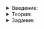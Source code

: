<details>  
<summary>Введение:</summary>

# Введение

До недавних пор мы обходили стороной тему обработки ошибок. Для простоты обучения всё происходило в идеальном мире, где на вход программе всегда поступают корректные данные, ресурсы у компьютера бесконечны, а операции ввода-вывода всегда завершаются успешно.

В реальном мире программы редко работают в тепличных условиях. Доступная память может закончиться, сетевое соединение оборваться, файл на диске оказаться повреждённым, а пользователь может ошибиться и вместо числа передать программе произвольную строку.

Программа, игнорирующая существование ошибок, едва ли проработает долго. Она быстро дойдёт до состояния, в котором её данные перестанут быть согласованными. Тогда программа либо зависнет, либо совершит неразрешённую операцию, после чего её работа будет прервана операционной системой. Пользователи такой программы тоже будут не в восторге. Особенно если потеряют результаты своей многочасовой работы или безопасность компьютера окажется под угрозой.

Хорошо написанные программы умеют обнаруживать проблемные ситуации, корректно их обрабатывать и продолжать работу. А если ошибка окажется серьёзной, такая программа корректно прервётся, по возможности сохранив пользовательские данные.

В этой теме вы познакомитесь с исключениями — механизмом языка C++, позволяющим сигнализировать о внештатных ситуациях в работе программы и обрабатывать их.

</details>  

<details>  
<summary>Теория:</summary>

# Используем для обработки ошибок коды возврата

В этом уроке разберёмся, как обнаруживать внештатные ситуации в программе и реагировать на них, используя уже знакомые вам средства языка.

Рассмотрим программу, находящую корни квадратного уравнения:

```cpp
#include <cmath>
#include <iostream>
#include <utility>

using namespace std;

// Находим корни квадратного уравнения a*x^2 + b*x + c = 0
pair<double, double> SolveQuadraticEquation(double a, double b, double c) {
    // Находим дискриминант
    double discriminant = b * b - 4 * a * c;

    // Находим корни уравнения
    double x1 = (-b - sqrt(discriminant)) / (2 * a);
    double x2 = (-b + sqrt(discriminant)) / (2 * a);

    return {x1, x2};
}

int main() {
    cout << "Введите коэффициенты уравнения a*x^2 + b*x + c = 0"s << endl;
    double a, b, c;
    cin >> a >> b >> c;
    const pair<double, double> roots = SolveQuadraticEquation(a, b, c);

    cout << "Корни уравнения "s << a << "*x^2 + "s << b << "*x + "s << c << " = 0"s << endl;
    cout << "  x1="s << roots.first << "; x2="s << roots.second << endl;
}

```

Запустим код и проанализируем, что получится. Для некоторых входных данных программа выдаст понятные результаты:

```
Введите коэффициенты уравнения a*x^2 + b*x + c = 0
1 0 -4
Корни уравнения 1*x^2 + 0*x + -4 = 0
  x1=-2; x2=2

```

При других входных данных результаты будут странные:

```
Введите коэффициенты уравнения a*x^2 + b*x + c = 0
1 0 4
Корни уравнения 1*x^2 + 0*x + 4 = 0
  x1=-nan; x2=-nan

```

Дело в том, что во втором случае дискриминант квадратного уравнения оказался отрицательным, а функция  `sqrt`, вычисляющая квадратный корень, для отрицательных чисел возвращает особое значение  `nan`  — «не число». Последующие операции с участием  `nan`  также возвращают «не число». Так или иначе, пользователю стоило бы выдать более осмысленный результат вроде сообщения «Уравнение не имеет действительных корней».

Есть несколько способов решить эту задачу.

**Способ 1 (плохой): нештатную ситуацию обнаруживает вызывающий код.**  Проверку на отрицательность дискриминанта можно было бы разместить внутри функции  `main`  перед вызовом функции  `SolveQuadraticEquation`:

```cpp
int main() {
    cout << "Введите коэффициенты уравнения a*x^2 + b*x + c = 0"s << endl;
    double a, b, c;
    cin >> a >> b >> c;
    if (b * b - 4 * a * c < 0) {
        cout << "Уравнение не имеет действительных корней"s << endl;
    } else {
        const pair<double, double> roots = SolveQuadraticEquation(a, b, c);

        cout << "Корни уравнения "s << a << "*x^2 + "s << b << "*x + "s << c << " = 0"s << endl;
        cout << "  x1="s << roots.first << "; x2="s << roots.second << endl;
    }
}

```

У этого способа несколько серьёзных недостатков. Функция пишется один раз, а применяется, как правило, многократно. Проверки в каждом месте использования  `SolveQuadraticEquation`  приводят к дублированию кода и ошибкам, особенно когда над проектом работает несколько человек. Другая проблема в том, что так мы выносим детали реализации функции за её пределы. Задача функции — упрощать использование фрагмента кода, а не усложнять его. Третья проблема — лишнее вычисление дискриминанта.

**Способ 2 (очень плохой): проверить корни на равенство**  `nan`**, применив функцию  [`isnan`](https://en.cppreference.com/w/cpp/numeric/math/isnan).**  Функция  `isnan`  проверяет, будет ли переданное ей значение  `double`  «‎не-числом», то есть особым значением, показывающим что результат нельзя выразить вещественным числом:

```cpp
int main() {
    cout << "Введите коэффициенты уравнения a*x^2 + b*x + c = 0"s << endl;
    double a, b, c;
    cin >> a >> b >> c;

    pair<double, double> roots = SolveQuadraticEquation(a, b, c);
    if (!isnan(roots.first) && !isnan(roots.second)) {
        cout << "Корни уравнения "s << a << "*x^2 + "s << b << "*x + "s << c << " = 0"s << endl;
        cout << "  x1="s << roots.first << "; x2="s << roots.second << endl;
    } else {
        cout << "Уравнение не имеет действительных корней"s << endl;
    }
}

```

Недостаток этого способа в том, что функция решения уравнения в случае отрицательного дискриминанта выполняет вычисления, не имеющие смысла. Здесь это приводит к появлению результата, равного  `nan`. В более сложных ситуациях игнорирование ошибок может привести к краху программы или порче данных.

**Способ 3: нештатную ситуацию обнаруживает сама функция.**  Проверка на отрицательный дискриминант размещается внутри функции, выполняющей вычисления. Это решение устраняет дублирование кода и сохраняет детали реализации внутри функции. Но возникает проблема: надо сообщить вызывающему коду об ошибке.

Изменим сигнатуру функции так, чтобы она принимала по ссылке дополнительный параметр  `success`  типа  `bool`:

```cpp
pair<double, double> SolveQuadraticEquation(double a, double b, double c, bool& success) {
    double discriminant = b * b - 4 * a * c;
    if (discriminant < 0) {
        success = false;
        // Функция должна вернуть пару значений. Пусть это будут нули
        return {0, 0};
    }
    success = true;

    double x1 = (-b - sqrt(discriminant)) / (2 * a);
    double x2 = (-b + sqrt(discriminant)) / (2 * a);
    return {x1, x2};
}

```

В точке использования нужно завести переменную, передать её в функцию, а потом проверить значение:

```cpp
int main() {
    cout << "Введите коэффициенты уравнения a*x^2 + b*x + c = 0"s << endl;
    double a, b, c;
    cin >> a >> b >> c;

    bool success = false;
    const pair<double, double> roots = SolveQuadraticEquation(a, b, c, success);

    if (success) {
        cout << "Корни уравнения "s << a << "*x^2 + "s << b << "*x + "s << c << " = 0"s << endl;
        cout << "  x1="s << roots.first << "; x2="s << roots.second << endl;
    } else {
        cout << "Уравнение не имеет действительных корней"s << endl;
    }
}

```

Но и у третьего способа есть недостатки:

-   функция стала принимать на один параметр больше;
-   в случае ошибки функция возвращает результат  `{0,0}`. Этот результат — не решение уравнения. Правильная его интерпретация отдаётся на откуп вызывающему коду, который должен предварительно проверить значение выходного параметра  `success`.

Нужен другой способ. Снова изменим сигнатуру функции, чтобы она возвращала значение типа  `bool`, сигнализирующее об успехе, а корни уравнения записывала в параметр, принимаемый по ссылке:

```cpp
bool SolveQuadraticEquation(double a, double b, double c, pair<double, double>& roots) {
    double d = b * b - 4 * a * c;
    if (d < 0) {
        return false;
    }

    double x1 = (-b - sqrt(d)) / (2 * a);
    double x2 = (-b + sqrt(d)) / (2 * a);
    roots = {x1, x2};
    return true;
}

```

В месте использования нужно заранее объявить переменную для сохранения результата и проверить возвращаемое значение функции в условном операторе:

```cpp
int main() {
    cout << "Введите коэффициенты уравнения a*x^2 + b*x + c = 0"s << endl;
    double a, b, c;
    cin >> a >> b >> c;

    pair<double, double> roots;
    if (SolveQuadraticEquation(a, b, c, roots)) {
        cout << "Корни уравнения "s << a << "*x^2 + "s << b << "*x + "s << c << " = 0"s << endl;
        cout << "  x1="s << roots.first << "; x2="s << roots.second << endl;
    } else {
        cout << "Уравнение не имеет действительных корней"s << endl;
    }
}

```

Нельзя сказать, что такой способ намного лучше третьего. Хотя функция не пытается вернуть суррогатное значение, проверка возвращаемого значения возлагается на вызывающий код. А об этом легко забыть:

```cpp
pair<double, double> roots;
// Здесь программист забыл проверить результат вызова функции
SolveQuadraticEquation(a, b, c, roots);
cout << "Корни уравнения "s << a << "*x^2 + "s << b << "*x + "s << c << " = 0"s << endl;
cout << "  x1="s << roots.first << "; x2="s << roots.second << endl;

```

Проблемы с проверкой возвращаемого значения можно частично решить, если пометить функцию  `SolveQuadraticEquation`  специальным атрибутом  `[[nodiscard]]`. Так компилятор будет предупреждать, что возвращаемое значение функции не используется:

```cpp
[[nodiscard]] bool SolveQuadraticEquation(double a, double b, double c, 
                                          pair<double, double>& roots) {
    double d = b * b - 4 * a * c;
    if (d < 0) {
        return false;
    }

    double x1 = (-b - sqrt(d)) / (2 * a);
    double x2 = (-b + sqrt(d)) / (2 * a);
    roots = {x1, x2};
    return true;
}

```

При попытке скомпилировать код увидим предупреждение:

```
warning: ignoring return value of function declared with 'nodiscard' attribute [-Wunused-result]
    SolveQuadraticEquation(a, b, c, roots);
    ^~~~~~~~~~~~~~~~~~~~~~ ~~~~~~~~~~~~~~

```

Казалось бы, победа! Но этот способ не панацея. В более сложной ситуации предупреждение о неиспользуемом результате выдаваться не будет:

```cpp
bool success;
/*...*/
pair<double, double> roots1, roots2;
success = SolveQuadraticEquation(a1, b1, c1, roots1);

// Информация об ошибке вычисления предыдущего уравнения оказалась утеряна
success = SolveQuadraticEquation(a2, b2, c2, roots2);
if (success) {
    /* обрабатываем roots1 и roots2 */
}

```

Когда пишете надёжные программы, выдающие предсказуемые результаты, позаботьтесь об обработке нештатных ситуаций. Для этих целей подойдут коды возврата и атрибут  `[[nodiscard]]`. Он предупреждает вас о неиспользуемом результате вызова функции или метода.

</details>  

<details>  
<summary>Задание:</summary>

## Задание

Сделайте поисковую систему надёжнее, добавив в методы  `AddDocument`,  `MatchDocument`  и  `FindTopDocuments`  обработку следующих ошибок:

-   Указание в поисковом запросе более чем одного минуса перед словами, которых не должно быть в документах, например:  `кот --пушистый`. В середине слов минусы разрешаются, например:  `иван-чай`.
-   Отсутствие в поисковом запросе текста после символа «минус», например  `кот -`.
-   Наличие спецсимволов — то есть символов с кодами в диапазоне от 0 до 31 включительно — в тексте документов и поискового запроса.
-   Попытка добавить документ с отрицательным id.
-   Попытка добавить документ с id, совпадающим с id документа, который добавился ранее.

Обновите сигнатуру методов  `MatchDocument`  и  `FindTopDocuments`, чтобы они сообщали об успехе выполнения возвратом значения типа  `bool`, а результаты поиска и сопоставления документов возвращали через выходной параметр  `result`, принимаемый по ссылке. В случае, если методы выполнились с ошибкой, основная функция не должна выводить результаты их работы в стандартный поток вывода.

Метод  `AddDocument`  должен возвращать значение типа  `bool`: в случае успеха —  `true`, а если запрос неудачный —  `false`. Чтобы не забыть проверить результат этих методов, пометьте их атрибутом  `[[nodiscard]]`.

Также добавьте метод  `GetDocumentId`, позволяющий получить идентификатор документа по его порядковому номеру. В случае, если порядковый номер документа выходит за пределы от  `[0; кол-во документов)`, метод должен вернуть значение  `SearchServer::INVALID_DOCUMENT_ID`:

```cpp
class SearchServer {
public:
    // Defines an invalid document id
    // You can refer to this constant as SearchServer::INVALID_DOCUMENT_ID
    inline static constexpr int INVALID_DOCUMENT_ID = -1;
    ...
    [[nodiscard]] bool AddDocument(int document_id, const string& document, DocumentStatus status,
                                   const vector<int>& ratings) {
        ...
    }

    template <typename DocumentPredicate>
    [[nodiscard]] bool FindTopDocuments(const string& raw_query, DocumentPredicate document_predicate,
                                        vector<Document>& result) const {
        ...
    }

    [[nodiscard]] bool FindTopDocuments(const string& raw_query, DocumentStatus status,
                                        vector<Document>& result) const {
        ...
    }

    [[nodiscard]] bool FindTopDocuments(const string& raw_query, vector<Document>& result) const {
        ...
    }

    [[nodiscard]] bool MatchDocument(const string& raw_query, int document_id,
                                     tuple<vector<string>, DocumentStatus>& result) const {
        ...
    }

    int GetDocumentId(int index) const {
        ...
    }
    ...
};

```

Пример использования класса поисковой системы с обновлённым интерфейсом:

```cpp
void PrintDocument(const Document& document) {
    cout << "{ "s
         << "document_id = "s << document.id << ", "s
         << "relevance = "s << document.relevance << ", "s
         << "rating = "s << document.rating << " }"s << endl;
}

int main() {
    SearchServer search_server("и в на"s);

    // Явно игнорируем результат метода AddDocument, чтобы избежать предупреждения
    // о неиспользуемом результате его вызова
    (void) search_server.AddDocument(1, "пушистый кот пушистый хвост"s, DocumentStatus::ACTUAL, {7, 2, 7});

    if (!search_server.AddDocument(1, "пушистый пёс и модный ошейник"s, DocumentStatus::ACTUAL, {1, 2})) {
        cout << "Документ не был добавлен, так как его id совпадает с уже имеющимся"s << endl;
    }

    if (!search_server.AddDocument(-1, "пушистый пёс и модный ошейник"s, DocumentStatus::ACTUAL, {1, 2})) {
        cout << "Документ не был добавлен, так как его id отрицательный"s << endl;
    }

    if (!search_server.AddDocument(3, "большой пёс скво\x12рец"s, DocumentStatus::ACTUAL, {1, 3, 2})) {
        cout << "Документ не был добавлен, так как содержит спецсимволы"s << endl;
    }

    vector<Document> documents;
    if (search_server.FindTopDocuments("--пушистый"s, documents)) {
        for (const Document& document : documents) {
            PrintDocument(document);
        }
    } else {
        cout << "Ошибка в поисковом запросе"s << endl;
    }
}

```

### Подсказка

Внесите необходимые изменения в методы парсинга поискового запроса и документа, чтобы они могли сообщить вызываемому коду о наличии ошибки возвратом булевых значений.

Чтобы проверить, что слово не содержит спецсимволы, добавьте в класс поисковой системы статический метод  `IsValidWord`, проверяющий при помощи стандартного алгоритма  [`none_of`](https://en.cppreference.com/w/cpp/algorithm/all_any_none_of), что  **ни один из**  символов строки не содержит символов с кодами от 0 до пробела (не включая пробел).

```cpp
class SearchServer {
    ...
private:
    ...
    static bool IsValidWord(const string& word) {
        // A valid word must not contain special characters
        return none_of(word.begin(), word.end(), [](char c) {
            return c >= '\0' && c < ' ';
        });
    }
    ...
};
```

</details>  
